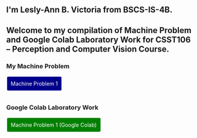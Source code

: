 <body style="background-image: url('[] background-size: cover; background-attachment: fixed; padding: 100px; color: white;">
</body>

## I'm Lesly-Ann B. Victoria from BSCS-IS-4B.
## Welcome to my compilation of Machine Problem and Google Colab Laboratory Work for CSST106 – Perception and Computer Vision Course.

### My Machine Problem
<a style="color:white; padding: 10px; border-radius: 5px; text-decoration:none; display: inline-block; margin-bottom: 10px; background-color:darkblue; border: 2px solid white;" href="https://github.com/LeslyVictoria2/CSST106-CS4B/blob/main/4B-VICTORIA-MP1">Machine Problem 1</a>

### Google Colab Laboratory Work
<a style="color:white; padding: 10px; border-radius: 5px; text-decoration:none; display: inline-block; margin-bottom: 10px; background-color:green; border: 2px solid white;" href="https://github.com/LeslyVictoria2/CSST106-CS4B/blob/main/4B_VICTORIA_MP1.ipynb">Machine Problem 1 (Google Colab)</a>
